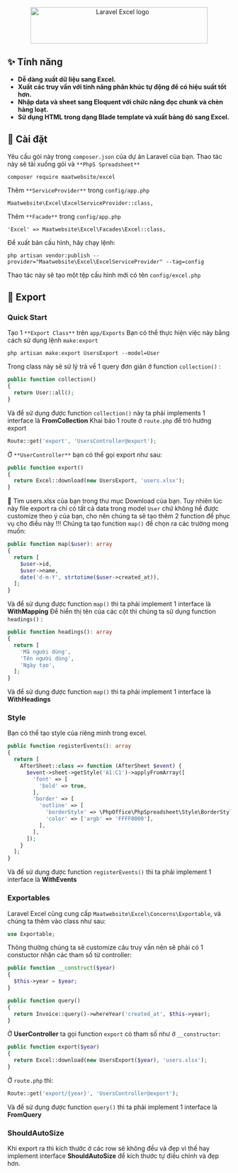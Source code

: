 <p align="center">
<img src="https://user-images.githubusercontent.com/7728097/67977317-26178100-fc18-11e9-943e-c5302ca32622.png" width="400" height="82" alt="Laravel Excel logo">
</p>

## ✨ Tính năng
- **Dễ dàng xuất dữ liệu sang Excel.**
- **Xuất các truy vấn với tính năng phân khúc tự động để có hiệu suất tốt hơn.**
- **Nhập data và sheet sang Eloquent với chức năng đọc chunk và chèn hàng loạt.**
- **Sử dụng HTML trong dạng Blade template và xuất bảng đó sang Excel.**

## 🔧 Cài đặt
Yêu cầu gói này trong `composer.json` của dự án Laravel của bạn. Thao tác này sẽ tải xuống gói và `**PhpS Spreadsheet**`

```
composer require maatwebsite/excel
```

Thêm `**ServiceProvider**` trong `config/app.php`

```
Maatwebsite\Excel\ExcelServiceProvider::class,
```

Thêm `**Facade**` trong `config/app.php`

```
'Excel' => Maatwebsite\Excel\Facades\Excel::class,
```

Để xuất bản cấu hình, hãy chạy lệnh:

```
php artisan vendor:publish --provider="Maatwebsite\Excel\ExcelServiceProvider" --tag=config
```

Thao tác này sẽ tạo một tệp cấu hình mới có tên `config/excel.php`

## 🚀 Export
### Quick Start
Tạo 1 `**Export Class**` trên `app/Exports`
Bạn có thể thực hiện việc này bằng cách sử dụng lệnh `make:export`

```
php artisan make:export UsersExport --model=User
```

Trong class này sẽ sử lý trả về 1 query đơn giản ở function `collection()` :

```php
public function collection()
{
  return User::all();
}
```

Và để sử dụng được function `collection()` này ta phải implements 1 interface là **FromCollection**
Khai báo 1 route ở `route.php` để trỏ hướng export

```php
Route::get('export', 'UsersController@export');
```

Ở `**UserController**` bạn có thể gọi export như sau:

```php
public function export() 
{
  return Excel::download(new UsersExport, 'users.xlsx');
}
```

📄 Tìm users.xlsx của bạn trong thư mục Download của bạn. 
Tuy nhiên lúc này file export ra chỉ có tất cả data trong model `User` chứ không hề được customize theo ý của bạn, cho nên chúng ta sẽ tạo thêm 2 function để phục vụ cho điều này !!!
Chúng ta tạo function `map()` để chọn ra các trường mong muốn:

```php
public function map($user): array
{
  return [
    $user->id,
    $user->name,
    date('d-m-Y', strtotime($user->created_at)),
  ];
}
```

Và để sử dụng được function `map()` thì ta phải implement 1 interface là **WithMapping**
Để hiển thị tên của các cột thì chúng ta sử dụng function `headings()` :

```php
public function headings(): array
{
  return [
    'Mã người dùng',
    'Tên người dùng',
    'Ngày tạo',
  ];
}
```

Và để sử dụng được function `map()` thì ta phải implement 1 interface là **WithHeadings**

### Style
Bạn có thể tạo style của riêng mình trong excel.

```php
public function registerEvents(): array
{
  return [
    AfterSheet::class => function (AfterSheet $event) {
      $event->sheet->getStyle('A1:C1')->applyFromArray([
        'font' => [
          'bold' => true,
        ],
        'border' => [
          'outline' => [
            'borderStyle' => \PhpOffice\PhpSpreadsheet\Style\BorderStyle::class,
            'color' => ['argb' => 'FFFF0000'],
          ],
        ],
      ]);
    }
  ];
}
```

Và để sử dụng được function `registerEvents()` thì ta phải implement 1 interface là **WithEvents**

### Exportables
Laravel Excel cũng cung cấp `Maatwebsite\Excel\Concerns\Exportable`, và chúng ta thêm vào class như sau:

```php
use Exportable;
```

Thông thường chúng ta sẽ customize câu truy vấn nên sẽ phải có 1 constuctor nhận các tham số từ controller:

```php
public function __construct($year)
{
  $this->year = $year;
}

public function query()
{
  return Invoice::query()->whereYear('created_at', $this->year);
}
```

Ở **UserController** ta gọi function `export` có tham số như ở `__constructor`:

```php
public function export($year) 
{
  return Excel::download(new UsersExport($year), 'users.xlsx');
}
```

Ở `route.php` thì:

```php
Route::get('export/{year}', 'UsersController@export');
```

Và để sử dụng được function `query()` thì ta phải implement 1 interface là **FromQuery**

### ShouldAutoSize
Khi export ra thì kích thước ở các row sẽ không đều và đẹp vì thế hay implement interface **ShouldAutoSize** để kích thước tự điều chỉnh và đẹp hơn.